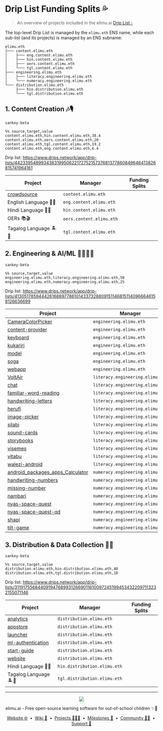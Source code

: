 # Drip List Funding Splits 💦

> An overview of projects included in the elimu.ai [Drip List 💧](https://www.drips.network/app/drip-lists/41305178594442616889778610143373288091511468151140966646158126636698)

The top-level Drip List is managed by the `elimu.eth` ENS name, while each sub-list (and its projects) is managed by an ENS subname:
```
elimu.eth
├─── content.elimu.eth
│    ├─── eng.content.elimu.eth
│    ├─── hin.content.elimu.eth
│    ├─── oers.content.elimu.eth
│    └─── tgl.content.elimu.eth
├─── engineering.elimu.eth
│    ├─── literacy.engineering.elimu.eth
│    └─── numeracy.engineering.elimu.eth
└─── distribution.elimu.eth
     ├─── hin.distribution.elimu.eth
     └─── tgl.distribution.elimu.eth
```

## 1. Content Creation 🎶🎙️

```mermaid
sankey-beta

%% source,target,value
content.elimu.eth,hin.content.elimu.eth,38.4
content.elimu.eth,oers.content.elimu.eth,20
content.elimu.eth,tgl.content.elimu.eth,19.2
content.elimu.eth,eng.content.elimu.eth,6.4
```

Drip list: https://www.drips.network/app/drip-lists/44233954899343831995062217275215737681377860849646413826815741964161

| Project | Manager | Funding Splits |
| --- | --- | --- |
| [crowdsource](https://github.com/elimu-ai/crowdsource) | `content.elimu.eth` |  |
| English Language 🍔🏈 | `eng.content.elimu.eth` |  |
| Hindi Language 🏏🐯 | `hin.content.elimu.eth` |  |
| OERs 📚🎬 | `oers.content.elimu.eth` |  |
| Tagalog Language 🏝️🦎 | `tgl.content.elimu.eth` |  |

## 2. Engineering & AI/ML 👩🏽‍💻📱

```mermaid
sankey-beta

%% source,target,value
engineering.elimu.eth,literacy.engineering.elimu.eth,50
engineering.elimu.eth,numeracy.engineering.elimu.eth,25
```

Drip list: https://www.drips.network/app/drip-lists/41305178594442616889778610143373288091511468151140966646158126636699

| Project | Manager | Funding Splits |
| --- | --- | --- |
| [CameraColorPicker](https://github.com/elimu-ai/CameraColorPicker) | `engineering.elimu.eth` |  |
| [content-provider](https://github.com/elimu-ai/content-provider) | `engineering.elimu.eth` |  |
| [keyboard](https://github.com/elimu-ai/keyboard) | `engineering.elimu.eth` |  |
| [kukariri](https://github.com/elimu-ai/kukariri) | `engineering.elimu.eth` |  |
| [model](https://github.com/elimu-ai/model) | `engineering.elimu.eth` |  |
| [soga](https://github.com/elimu-ai/soga) | `engineering.elimu.eth` |  |
| [webapp](https://github.com/elimu-ai/webapp) | `engineering.elimu.eth` | [`FUNDING_SPLITS.csv`](https://github.com/elimu-ai/webapp/blob/main/FUNDING_SPLITS.csv) |
| [VoltAir](https://github.com/elimu-ai/VoltAir) | `literacy.engineering.elimu.eth` |  |
| [chat](https://github.com/elimu-ai/chat) | `literacy.engineering.elimu.eth` |  |
| [familiar-word-reading](https://github.com/elimu-ai/familiar-word-reading) | `literacy.engineering.elimu.eth` |  |
| [handwriting-letters](https://github.com/elimu-ai/handwriting-letters) | `literacy.engineering.elimu.eth` |  |
| [herufi](https://github.com/elimu-ai/herufi) | `literacy.engineering.elimu.eth` |  |
| [image-picker](https://github.com/elimu-ai/image-picker) | `literacy.engineering.elimu.eth` |  |
| [silabi](https://github.com/elimu-ai/silabi) | `literacy.engineering.elimu.eth` |  |
| [sound-cards](https://github.com/elimu-ai/sound-cards) | `literacy.engineering.elimu.eth` |  |
| [storybooks](https://github.com/elimu-ai/storybooks) | `literacy.engineering.elimu.eth` |  |
| [visemes](https://github.com/elimu-ai/visemes) | `literacy.engineering.elimu.eth` |  |
| [vitabu](https://github.com/elimu-ai/vitabu) | `literacy.engineering.elimu.eth` |  |
| [walezi-android](https://github.com/elimu-ai/walezi-android) | `literacy.engineering.elimu.eth` |  |
| [android_packages_apps_Calculator](https://github.com/elimu-ai/android_packages_apps_Calculator) | `numeracy.engineering.elimu.eth` |  |
| [handwriting-numbers](https://github.com/elimu-ai/handwriting-numbers) | `numeracy.engineering.elimu.eth` |  |
| [missing-number](https://github.com/elimu-ai/missing-number) | `numeracy.engineering.elimu.eth` |  |
| [nambari](https://github.com/elimu-ai/nambari) | `numeracy.engineering.elimu.eth` |  |
| [nyas-space-quest](https://github.com/elimu-ai/nyas-space-quest) | `numeracy.engineering.elimu.eth` |  |
| [nyas-space-quest-qd](https://github.com/elimu-ai/nyas-space-quest-qd) | `numeracy.engineering.elimu.eth` |  |
| [shapi](https://github.com/elimu-ai/shapi) | `numeracy.engineering.elimu.eth` |  |
| [tilt-game](https://github.com/elimu-ai/tilt-game) | `numeracy.engineering.elimu.eth` |  |

## 3. Distribution & Data Collection 🛵💨

```mermaid
sankey-beta

%% source,target,value
distribution.elimu.eth,hin.distribution.elimu.eth,40
distribution.elimu.eth,tgl.distribution.elimu.eth,10
```

Drip list: https://www.drips.network/app/drip-lists/31191755684409194768993126690116100972451994534322097113232155071146

| Project | Manager | Funding Splits |
| --- | --- | --- |
| [analytics](https://github.com/elimu-ai/analytics) | `distribution.elimu.eth` |  |
| [appstore](https://github.com/elimu-ai/appstore) | `distribution.elimu.eth` |  |
| [launcher](https://github.com/elimu-ai/launcher) | `distribution.elimu.eth` |  |
| [ml-authentication](https://github.com/elimu-ai/ml-authentication) | `distribution.elimu.eth` |  |
| [start-guide](https://github.com/elimu-ai/start-guide) | `distribution.elimu.eth` |  |
| [website](https://github.com/elimu-ai/website) | `distribution.elimu.eth` |  |
| Hindi Language 🏏🐯 | `hin.distribution.elimu.eth` |  |
| Tagalog Language 🏝️🦎 | `tgl.distribution.elimu.eth` |  |

---

<p align="center">
  <img src="https://github.com/elimu-ai/webapp/blob/main/src/main/webapp/static/img/logo-text-256x78.png" />
</p>
<p align="center">
  elimu.ai - Free open-source learning software for out-of-school children ✨🚀
</p>
<p align="center">
  <a href="https://elimu.ai">Website 🌐</a>
  &nbsp;•&nbsp;
  <a href="https://github.com/elimu-ai/wiki#readme">Wiki 📃</a>
  &nbsp;•&nbsp;
  <a href="https://github.com/orgs/elimu-ai/projects?query=is%3Aopen">Projects 👩🏽‍💻</a>
  &nbsp;•&nbsp;
  <a href="https://github.com/elimu-ai/wiki/milestones">Milestones 🎯</a>
  &nbsp;•&nbsp;
  <a href="https://github.com/elimu-ai/wiki#open-source-community">Community 👋🏽</a>
  &nbsp;•&nbsp;
  <a href="https://www.drips.network/app/drip-lists/41305178594442616889778610143373288091511468151140966646158126636698">Support 💜</a>
</p>
